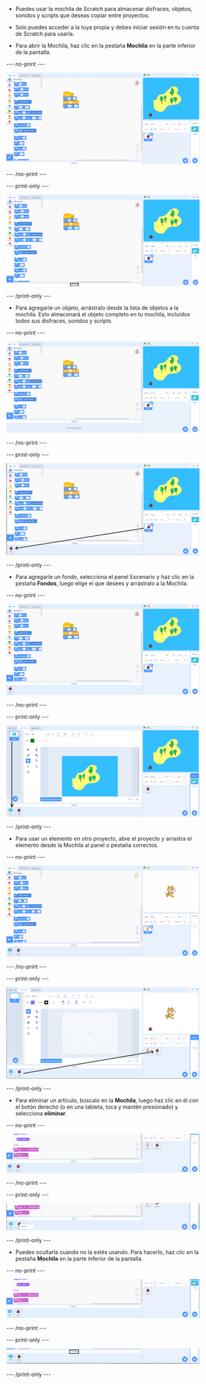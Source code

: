 - Puedes usar la mochila de Scratch para almacenar disfraces, objetos, sonidos y scripts que deseas copiar entre proyectos.

- Solo puedes acceder a la tuya propia y debes iniciar sesión en tu cuenta de Scratch para usarla.

- Para abrir la Mochila, haz clic en la pestaña **Mochila** en la parte inferior de la pantalla.

--- no-print ---

![Al hacer clic en la pestaña justo debajo del área Código, se abre la Mochila.](images/open-backpack.gif)

--- /no-print ---

--- print-only ---

![El editor completo de Scratch, con la pestaña Mochila resaltada.](images/open-backpack.png)

--- /print-only ---

- Para agregarle un objeto, arrástralo desde la lista de objetos a la mochila. Esto almacenará el objeto completo en tu mochila, incluidos todos sus disfraces, sonidos y scripts.

--- no-print ---

![Arrastrando el objeto Turtle 2 de la lista de objetos a la Mochila para agregarlo.](images/add-sprite.gif)

--- /no-print ---

--- print-only ---

![El editor completo de Scratch, con una flecha desde el objeto Turtle 2 en la lista de objetos hasta la Mochila.](images/add-sprite.png)

--- /print-only ---

- Para agregarle un fondo, selecciona el panel Escenario y haz clic en la pestaña **Fondos**, luego elige el que desees y arrástralo a la Mochila.

--- no-print ---

![Arrastrando un fondo de isla desde la pestaña Fondos a la Mochila.](images/add-backdrop.gif)

--- /no-print ---

--- print-only ---

![El editor completo de Scratch, con una flecha desde el fondo en la pestaña Fondos hasta la Mochila.](images/add-backdrop.png)

--- /print-only ---

- Para usar un elemento en otro proyecto, abre el proyecto y arrastra el elemento desde la Mochila al panel o pestaña correctos.

--- no-print ---

![Arrastrando el objeto Turtle 2 a la lista de Objetos y el fondo isla al panel Escenario, en un nuevo proyecto.](images/new-project.gif)

--- /no-print ---

--- print-only ---

![El editor completo de Scratch, con una flecha desde el objeto Turtle 2 en la Mochila hasta la lista de objetos en un nuevo proyecto.](images/new-project.png)

--- /print-only ---

- Para eliminar un artículo, búscalo en la **Mochila**, luego haz clic en él con el botón derecho (o en una tableta, toca y mantén presionado) y selecciona **eliminar**.

--- no-print ---

![Haz clic con el botón derecho en el objeto Turtle 2 en la mochila y luego selecciona 'eliminar' para eliminarlo.](images/delete-items.gif)

--- /no-print ---

--- print-only ---

![La pestaña Mochila, con una opción de 'eliminar' disponible para el objeto Turtle 2 después de hacer clic derecho en él.](images/delete-items.png)

--- /print-only ---

- Puedes ocultarla cuando no la estés usando. Para hacerlo, haz clic en la pestaña **Mochila** en la parte inferior de la pantalla.

--- no-print ---

![Haciendo clic en la misma pestaña utilizada para abrir la Mochila, para ocultarla.](images/hide-backpack.gif)

--- /no-print ---

--- print-only ---

![La pestaña Mochila resaltada.](images/hide-backpack.png)

--- /print-only ---
